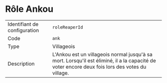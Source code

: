 # Rôle Ankou

|                              |                                                                                                                                                |
| ---------------------------- | ---------------------------------------------------------------------------------------------------------------------------------------------- |
| Identifiant de configuration | `roleReaperId`                                                                                                                                 |
| Code                         | `ank`                                                                                                                                          |
| Type                         | Villageois                                                                                                                                     |
| Description                  | L'Ankou est un villageois normal jusqu'à sa mort. Lorsqu'il est éliminé, il a la capacité de voter encore deux fois lors des votes du village. |
